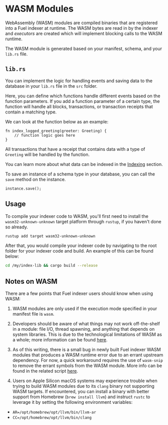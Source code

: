 # WASM Modules

WebAssembly (WASM) modules are compiled binaries that are registered into a Fuel indexer at runtime. The WASM bytes are read in by the indexer and _executors_ are created which will implement blocking calls to the WASM runtime.

The WASM module is generated based on your manifest, schema, and your `lib.rs` file.

## `lib.rs`

You can implement the logic for handling events and saving data to the database in your `lib.rs` file in the `src` folder.

Here, you can define which functions handle different events based on the function parameters. If you add a function parameter of a certain type, the function will handle all blocks, transactions, or transaction receipts that contain a matching type.

We can look at the function below as an example:

```rust, ignore
fn index_logged_greeting(greeter: Greeting) {
    // function logic goes here
}
```

All transactions that have a receipt that contains data with a type of `Greeting` will be handled by the function.

You can learn more about what data can be indexed in the [Indexing](../indexing/index.md) section.

To save an instance of a schema type in your database, you can call the `save` method on the instance.

```rust, ignore
instance.save();
```

## Usage

To compile your indexer code to WASM, you'll first need to install the `wasm32-unknown-unknown` target platform through `rustup`, if you haven't done so already.

```bash
rustup add target wasm32-unknown-unknown
```

After that, you would compile your indexer code by navigating to the root folder for your indexer code and build. An example of this can be found below:

```bash
cd /my/index-lib && cargo build --release
```

## Notes on WASM

There are a few points that Fuel indexer users should know when using WASM:

1. WASM modules are only used if the execution mode specified in your manifest file is `wasm`.

2. Developers should be aware of what things may not work off-the-shelf in a module: file I/O, thread spawning, and anything that depends on system libraries. This is due to the technological limitations of WASM as a whole; more information can be found [here](https://rustwasm.github.io/docs/book/reference/which-crates-work-with-wasm.html).

3. As of this writing, there is a small bug in newly built Fuel indexer WASM modules that produces a WASM runtime error due to an errant upstream dependency. For now, a quick workaround requires the use of `wasm-snip` to remove the errant symbols from the WASM module. More info can be found in the related script [here](https://github.com/FuelLabs/fuel-indexer/blob/master/scripts/stripper.bash).

4. Users on Apple Silicon macOS systems may experience trouble when trying to build WASM modules due to its `clang` binary not supporting WASM targets. If encountered, you can install a binary with better support from Homebrew (`brew install llvm`) and instruct `rustc` to leverage it by setting the following environment variables:

- `AR=/opt/homebrew/opt/llvm/bin/llvm-ar`
- `CC=/opt/homebrew/opt/llvm/bin/clang`
